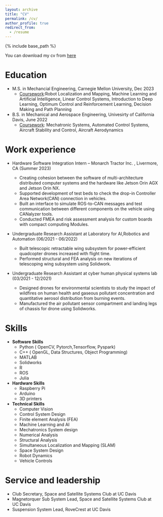 ```yaml
---
layout: archive
title: "CV"
permalink: /cv/
author_profile: true
redirect_from:
  - /resume
---
```


{% include base_path %}

You can download my cv from [here](https://drive.google.com/file/d/1864HgMml2-YxVHObfNUnpJg-yHcV3K7X/view?usp=sharing)

Education
======

* M.S. in Mechancial Engineering, Carnegie Mellon University, Dec 2023 
  * <u>Coursework</u>:Robot Localization and Mapping, Machine Learning and Artificial Intelligence, Linear Control Systems, Introduction
to Deep Learning, Optimum Control and Reinforcement Learning, Decision Making and Path Planning
* B.S. in Mechanical and Aerospace Engineering, Univesirty of California Davis, June 2022 
  * <u>Coursework</u>: Mechatronic Systems, Automated Control Systems, Aircraft Stability and Control, Aircraft Aerodynamics


Work experience
======
* Hardware Software Integration Intern – Monarch Tractor Inc. , Livermore, CA  (Summer 2023)
  * Creating cohesion between the software of multi-architecture distributed computer systems and the hardware like Jetson Orin AGX and     Jetson Orin NX.
  * Supported development of test beds to check the drop-in Controller Area Network(CAN) connection in vehicles.
  * Built an interface to simulate ROS-to-CAN messages and test communication between different components on the vehicle using CANalyzer tools.
  * Conducted FMEA and risk assessment analysis for custom boards with compact computing Modules. 

* Undergraduate Research Assistant at Laboratory for AI,Robotics and Automation (06/2021 - 06/2022)
  * Built telescopic retractable wing subsystem for power-efficient quadcopter drones increased with flight time.
  * Performed structural and FEA analysis on new iterations of telescoping wing subsystem using Solidwork.
  
* Undergraduate Research Assistant at cyber human physical systems lab (03/2021 - 12/2021)
  * Designed drones for environmental scientists to study the impact of wildfires on human health and gaseous pollutant concentration and quantitative aerosol distribution from burning events.
  * Manufactured the air pollutant sensor compartment and landing legs of chassis for drone using Solidworks.
  
Skills
======
* **Software Skills**
  * Python ( OpenCV, Pytorch,Tensorflow, Pyspark)
  * C++ ( OpenGL, Data Structures, Object Programming) 
  * MATLAB
  * Solidworks 
  * R 
  * ROS
  * Julia
* **Hardware Skills** 
  * Raspberry Pi
  * Arduino 
  * 3D printers
* **Technical Skills**
  * Computer Vision
  * Control System Design
  * Finite element Analysis (FEA)
  * Machine Learning and AI
  * Mechatronics System design
  * Numerical Analysis
  * Structural Analysis
  * Simultaneous Localization and Mapping (SLAM)
  * Space System Design
  * Robot Dynamics 
  * Vehicle Controls
  

<!-- Publications
======
  <ul>{% for post in site.publications %}
    {% include archive-single-cv.html %}
  {% endfor %}</ul>
  
Talks
======
  <ul>{% for post in site.talks %}
    {% include archive-single-talk-cv.html %}
  {% endfor %}</ul>
  
Teaching
======
  <ul>{% for post in site.teaching %}
    {% include archive-single-cv.html %}
  {% endfor %}</ul> -->
  
Service and leadership
======
* Club Secretary, Space and Satellite Systems Club at UC Davis
* Magnetorquer Sub System Lead, Space and Satellite Systems Club at UC Davis 
* Suspension System Lead, RoveCrest at UC Davis
  
  
